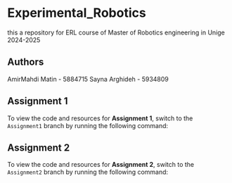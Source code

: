 # Experimental_Robotics

this a repository for ERL course of Master of Robotics engineering in Unige 2024-2025

## Authors
AmirMahdi Matin - 5884715
Sayna Arghideh - 5934809

## Assignment 1
To view the code and resources for **Assignment 1**, switch to the `Assignment1` branch by running the following command:


## Assignment 2
To view the code and resources for **Assignment 2**, switch to the `Assignment2` branch by running the following command:

